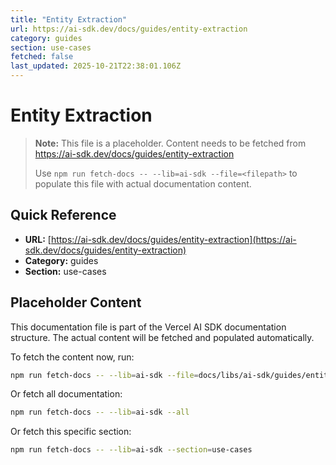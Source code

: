 ```yaml
---
title: "Entity Extraction"
url: https://ai-sdk.dev/docs/guides/entity-extraction
category: guides
section: use-cases
fetched: false
last_updated: 2025-10-21T22:38:01.106Z
---
```


# Entity Extraction

> **Note:** This file is a placeholder. Content needs to be fetched from https://ai-sdk.dev/docs/guides/entity-extraction
>
> Use `npm run fetch-docs -- --lib=ai-sdk --file=<filepath>` to populate this file with actual documentation content.

## Quick Reference

- **URL:** [https://ai-sdk.dev/docs/guides/entity-extraction](https://ai-sdk.dev/docs/guides/entity-extraction)
- **Category:** guides
- **Section:** use-cases

## Placeholder Content

This documentation file is part of the Vercel AI SDK documentation structure.
The actual content will be fetched and populated automatically.

To fetch the content now, run:

```bash
npm run fetch-docs -- --lib=ai-sdk --file=docs/libs/ai-sdk/guides/entity-extraction.md
```

Or fetch all documentation:

```bash
npm run fetch-docs -- --lib=ai-sdk --all
```

Or fetch this specific section:

```bash
npm run fetch-docs -- --lib=ai-sdk --section=use-cases
```
